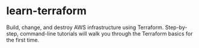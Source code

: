 # learn-terraform

Build, change, and destroy AWS infrastructure using Terraform. Step-by-step, command-line tutorials will walk you through the Terraform basics for the first time.
